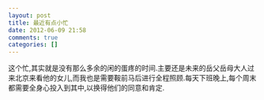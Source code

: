 ```yaml
---
layout: post
title: 最近有点小忙
date: 2012-06-09 21:58
comments: true
categories: []
---
```

这个忙,其实就是没有那么多余的闲的蛋疼的时间.主要还是未来的岳父岳母大人过来北京来看他的女儿,而我也是需要鞍前马后进行全程照顾.每天下班晚上,每个周末都需要全身心投入到其中,以换得他们的同意和肯定.

